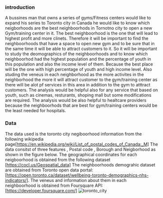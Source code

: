 ### introduction 

A bussines man that owns a series of gyms/Fitness centers would like to expand his series to Toronto city in Canada he would like to know which neigborhoods are the best neighboorhods in Tornotno city to open a new Gym/training center in it.
The best neighboorhood is the one that will lead to highest profit and more clinets. Therefore it will be important to find the neighboorhoods that have a space to open new gym and to be sure that in the same time it will be able to attract customers to it. So it will be important to study the deomographics of the neighboorhoods and to know which neighboorhod had the highest population and the percentage of youth in this population and also the income level of them. Because the best place will be the one with high percentage of youth and high income level. Also studing the veneus in each neighborhood as the more activites in the neighborhood the more it will attract customer to the gym/training center as there will be alot pf services in this area in addition to the gym to atttract customers.
The analysis would be helpful also for any service that based on youth, such as cinemas, resturants, shoping mall but some modifications are required. The analysis would be also helpful to healtcare providers because the neighboorhods that are best for gym/training centers would be the least needed for hospitals.

### Data

The data used is the toronto city negiboorhood information from the following wikipedia page[https://en.wikipedia.org/wiki/List_of_postal_codes_of_Canada:_M]
The data consitst of three features , Postal code , Borough and Neigborhood as shown in the figure below.
The geographical coordinates for each neigboorhood is obtained from the following dataset [https://cocl.us/Geospatial_data]
The neighboorhoods demograhic dataset are obtained from Toronto open data portal: [https://open.toronto.ca/dataset/wellbeing-toronto-demographics-nhs-indicators/].
The veneus and information about them in each neighboorhood is obtained from Foursquare API: [https://developer.foursquare.com/]
![toronto_city](https://user-images.githubusercontent.com/72076328/107884557-6169bc00-6efe-11eb-8707-4b3df6e706ce.PNG)
